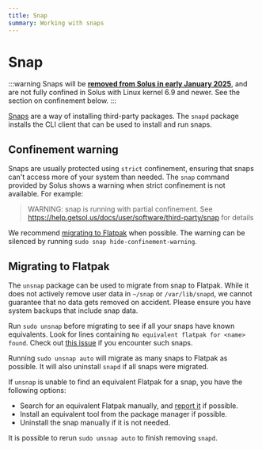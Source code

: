 ```yaml
---
title: Snap
summary: Working with snaps
---
```


# Snap

:::warning
Snaps will be [**removed from Solus in early January 2025**][2],
and are not fully confined in Solus with Linux kernel 6.9 and newer.
See the section on confinement below.
:::

[Snaps][1] are a way of installing third-party packages.
The `snapd` package installs the CLI client that can be used to install and run snaps.

## Confinement warning

Snaps are usually protected using `strict` confinement,
ensuring that snaps can't access more of your system than needed.
The `snap` command provided by Solus shows a warning when strict confinement is not available.
For example:

> WARNING: snap is running with partial confinement. See https://help.getsol.us/docs/user/software/third-party/snap for details

We recommend [migrating to Flatpak](#migrating-to-flatpak) when possible.
The warning can be silenced by running `sudo snap hide-confinement-warning`.

## Migrating to Flatpak

The `unsnap` package can be used to migrate from snap to Flatpak.
While it does not actively remove user data in `~/snap` or `/var/lib/snapd`,
we cannot guarantee that no data gets removed on accident.
Please ensure you have system backups that include snap data.

Run `sudo unsnap` before migrating to see if all your snaps have known equivalents.
Look for lines containing `No equivalent flatpak for <name> found`.
Check out [this issue][3] if you encounter such snaps.

Running `sudo unsnap auto` will migrate as many snaps to Flatpak as possible.
It will also uninstall `snapd` if all snaps were migrated.

If `unsnap` is unable to find an equivalent Flatpak for a snap, you have the following options:

- Search for an equivalent Flatpak manually, and [report it][3] if possible.
- Install an equivalent tool from the package manager if possible.
- Uninstall the snap manually if it is not needed.

It is possible to rerun `sudo unsnap auto` to finish removing `snapd`.

[1]: https://snapcraft.io/
[2]: https://github.com/getsolus/packages/issues/325
[3]: https://github.com/getsolus/packages/issues/3282
